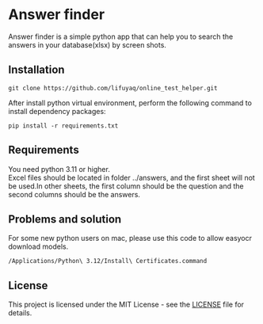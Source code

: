 # Answer finder

Answer finder is a simple python app that can help 
you to search the answers in your database(xlsx) by screen shots.

## Installation
```
git clone https://github.com/lifuyaq/online_test_helper.git
```

After install python virtual environment, perform the following command to
install dependency packages:

```
pip install -r requirements.txt
```

## Requirements
You need python 3.11 or higher.  
Excel files should be located in folder ../answers, and the first 
sheet will not be used.In other sheets, the first column should be 
the question and the second columns should be the answers. 


## Problems and solution
For some new python users on mac, please use this code to allow 
easyocr download models.

```
/Applications/Python\ 3.12/Install\ Certificates.command
```

## License

This project is licensed under the MIT License - see 
the [LICENSE](https://github.com/lifuyaq/online_test_helper/blob/main/LICENSE.txt) file for details.
